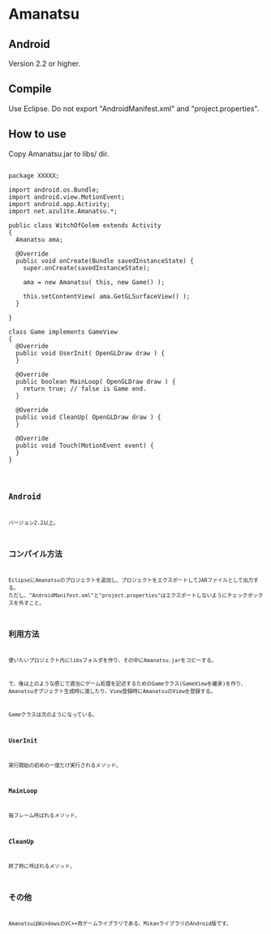 Amanatsu
========
## Android
Version 2.2 or higher.

## Compile
Use Eclipse.
Do not export "AndroidManifest.xml" and "project.properties".

## How to use
Copy Amanatsu.jar to libs/ dir.

<pre><code>
package XXXXX;

import android.os.Bundle;
import android.view.MotionEvent;
import android.app.Activity;
import net.azulite.Amanatsu.*;

public class WitchOfGolem extends Activity
{
  Amanatsu ama;

  @Override
  public void onCreate(Bundle savedInstanceState) {
    super.onCreate(savedInstanceState);

    ama = new Amanatsu( this, new Game() );

    this.setContentView( ama.GetGLSurfaceView() );
  }

}

class Game implements GameView
{
  @Override
  public void UserInit( OpenGLDraw draw ) {
  }

  @Override
  public boolean MainLoop( OpenGLDraw draw ) {
    return true; // false is Game end.
  }

  @Override
  public void CleanUp( OpenGLDraw draw ) {
  }

  @Override
  public void Touch(MotionEvent event) {
  }
}
<code></pre>

## Android
バージョン2.2以上。

## コンパイル方法
EclipseにAmanatsuのプロジェクトを追加し、プロジェクトをエクスポートしてJARファイルとして出力する。
ただし、"AndroidManifest.xml"と"project.properties"はエクスポートしないようにチェックボックスを外すこと。

## 利用方法
使いたいプロジェクト内にlibsフォルダを作り、その中にAmanatsu.jarをコピーする。

で、後は上のような感じで適当にゲーム処理を記述するためのGameクラス(GameViewを継承)を作り、Amanatsuオブジェクト生成時に渡したり、View登録時にAmanatsuのViewを登録する。

Gameクラスは次のようになっている。

### UserInit
実行開始の初めの一度だけ実行されるメソッド。

### MainLoop
毎フレーム呼ばれるメソッド。

### CleanUp
終了時に呼ばれるメソッド。

## その他
AmanatsuはWindowsのVC++用ゲームライブラリである、MikanライブラリのAndroid版です。
